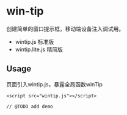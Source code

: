 # win-tip
创建简单的窗口提示框，移动端设备注入调试用。

- wintip.js  标准版
- wintip.lite.js  精简版

## Usage
页面引入wintip.js，暴露全局函数winTip
```
<script src="wintip.js"></script>
```

    // @TODO add demo